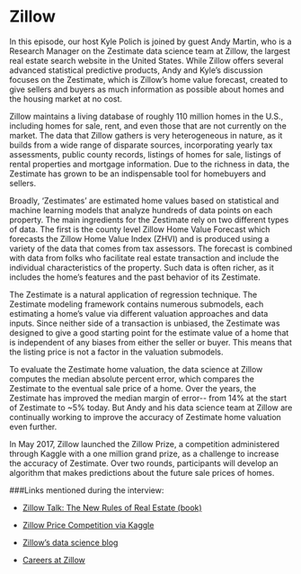 # Zillow

In this episode, our host Kyle Polich is joined by guest Andy Martin, who is a Research Manager  on the Zestimate data science team at Zillow, the largest real estate search website in the United States. While Zillow offers several advanced statistical predictive products, Andy and Kyle’s discussion focuses on the Zestimate, which is Zillow’s home value forecast, created to give sellers and buyers as much information as possible about homes and the housing market at no cost. 

Zillow maintains a living database of roughly 110 million homes in the U.S., including homes for sale, rent, and even those that are not currently on the market. The data that Zillow gathers is very heterogeneous in nature, as it builds from a wide range of disparate sources, incorporating yearly tax assessments, public county records, listings of homes for sale, listings of rental properties and mortgage information. Due to the richness in data, the Zestimate has grown to be an indispensable tool for homebuyers and sellers. 

Broadly, ‘Zestimates’ are estimated home values based on statistical and machine learning models that analyze hundreds of data points on each property. The main ingredients for the Zestimate rely on two different types of data. The first is the county level Zillow Home Value Forecast which forecasts the Zillow Home Value Index (ZHVI) and is produced using a variety of the data that comes from tax assessors. The forecast is combined with data from folks who facilitate real estate transaction and include the individual characteristics of the property. Such data is often richer, as it includes the home’s features and the past behavior of its Zestimate. 

The Zestimate is a natural application of regression technique. The Zestimate modeling framework contains numerous submodels, each estimating a home’s value via different valuation approaches and data inputs. Since neither side of a transaction is unbiased, the Zestimate was designed to give a good starting point for the estimate value of a home that is independent of any biases from either the seller or buyer. This means that the listing price is not a factor in the valuation submodels. 

To evaluate the Zestimate home valuation, the data science at Zillow computes the median absolute percent error, which compares the Zestimate to the eventual sale price of a home. Over the years, the Zestimate has improved the median margin of error-- from 14% at the start of Zestimate to ~5% today. But Andy and his data science team at Zillow are continually working to improve the accuracy of Zestimate home valuation even further. 

In May 2017, Zillow launched the Zillow Prize, a competition administered through Kaggle with a one million grand prize, as a challenge to increase the accuracy of Zestimate. Over two rounds, participants will develop an algorithm that makes predictions about the future sale prices of homes.


###Links mentioned during the interview:

* [Zillow Talk: The New Rules of Real Estate (book)](https://www.amazon.com/Zillow-Talk-Rules-Real-Estate/dp/1455574740)

* [Zillow Price Competition via Kaggle](https://www.kaggle.com/c/zillow-prize-1) 

* [Zillow’s data science blog](https://www.zillow.com/data-science/)

* [Careers at Zillow](https://www.zillow.com/careers/)



<!--Andrew Martin graduated from Stanford University in 2013 with an M.S. in Statistics. After earning his Master's degree, he began an independent consulting practice specializing in statistics. In 2014, Andrew joined Zillow's data science team as a Senior Data Scientist. He currently works as a Research Manager on the Zestimate team at Zillow's headquarters in Seattle, WA. Previously, Andrew received a B.S. in Computer and Information Sciences in 2006 from the University of Washington. From 2009 to 2011, Andrew worked at the Democratic National Committee as an Analytics Engineer for the Obama for America team.
-->
